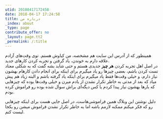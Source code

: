 ```yaml
---
utid: 20180417172458
date: 2018-04-17 17:24:58
title: درباره من
_index: about
_type: page
contribute_offer: no
_layout: page.tt2
_permalink: /:title
---
```


همینطور که از آدرس این سایت هم مشخصه، من کیاوش هستم. توی وقت‌های آزادم علاقه دارم به خوندن، یاد گرفتن و تجربه کردن کارهای جدید.  
در اصل اهل تجربه کردن **هر چیز** جدیدی هستم و حتی شاید بشه گفت که به شکلی معتاد تست کردن باشم، بعضی چیزها رو یاد میگیرم برای اینکه برای انجام دادن کارهام بهشون نیاز دارم، و خیلی وقت‌ها فقط یاد میگیرم برای اینکه یاد گرفته باشم و البته زیاد هم پیش میاد که بعد از مدتی به خاطر تکرار نشدن از یادم میرن و خیلی وقت‌ها بوده که چیزهایی که بارها بهشون نیاز پیدا کردم یا کس دیگه‌ای براش سوال شده بوده رو فراموش کرده بودم.

دلیل نوشتن این وبلاگ همین فراموشی‌هاست، در اصل جایی هست برای اینکه چیزهایی رو که فکر میکنم ممکنه لازمم باشه اما به خاطر تکرار نشدن فراموش میشن رو یکجا لیست کنم.
